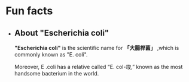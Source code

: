 # Fun facts

- ## About "Escherichia coli"
    **"Escherichia coli"** is the scientific name for **「大腸桿菌」** ,which is commonly known as "E. coli". 
    
    Moreover, E .coli has a relative called “E. col-竣,” known as the most handsome bacterium in the world.
